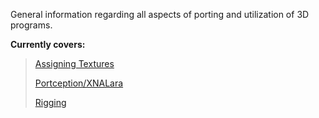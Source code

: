 General information regarding all aspects of porting and utilization of 3D programs.

**Currently covers:**


> [Assigning Textures](/general/assigning-textures.md)
>
> [Portception/XNALara](/general/portception.md)
>
> [Rigging](/general/rigging.md)
